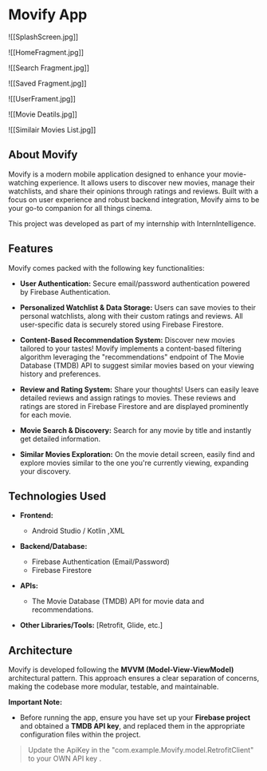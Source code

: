 # Movify App
![[SplashScreen.jpg]]

![[HomeFragment.jpg]]

![[Search Fragment.jpg]]

![[Saved Fragment.jpg]]

![[UserFrament.jpg]]

![[Movie Deatils.jpg]]

![[Similair Movies List.jpg]]

## About Movify

Movify is a modern mobile application designed to enhance your movie-watching experience. It allows users to discover new movies, manage their watchlists, and share their opinions through ratings and reviews. Built with a focus on user experience and robust backend integration, Movify aims to be your go-to companion for all things cinema.

This project was developed as part of my internship with InternIntelligence.

## Features

Movify comes packed with the following key functionalities:

- **User Authentication:** Secure email/password authentication powered by Firebase Authentication.
    
- **Personalized Watchlist & Data Storage:** Users can save movies to their personal watchlists, along with their custom ratings and reviews. All user-specific data is securely stored using Firebase Firestore.
    
- **Content-Based Recommendation System:** Discover new movies tailored to your tastes! Movify implements a content-based filtering algorithm leveraging the "recommendations" endpoint of The Movie Database (TMDB) API to suggest similar movies based on your viewing history and preferences.
    
- **Review and Rating System:** Share your thoughts! Users can easily leave detailed reviews and assign ratings to movies. These reviews and ratings are stored in Firebase Firestore and are displayed prominently for each movie.
    
- **Movie Search & Discovery:** Search for any movie by title and instantly get detailed information.
    
- **Similar Movies Exploration:** On the movie detail screen, easily find and explore movies similar to the one you're currently viewing, expanding your discovery.
    

## Technologies Used

- **Frontend:** 
	- Android Studio / Kotlin ,XML 

- **Backend/Database:**
    - Firebase Authentication (Email/Password)
    - Firebase Firestore
        
- **APIs:**
    - The Movie Database (TMDB) API for movie data and recommendations.

        
- **Other Libraries/Tools:** [Retrofit, Glide, etc.]
    

## Architecture

Movify is developed following the **MVVM (Model-View-ViewModel)** architectural pattern. This approach ensures a clear separation of concerns, making the codebase more modular, testable, and maintainable.

**Important Note:**
- Before running the app, ensure you have set up your **Firebase project** and obtained a **TMDB API key**, and replaced them in the appropriate configuration files within the project.

>    Update the ApiKey in the "com.example.Movify.model.RetrofitClient" to your OWN API key .

